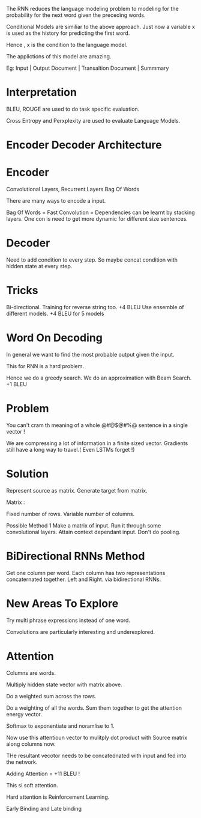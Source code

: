 
The RNN reduces the language modeling problem to modeling for the probability for the next word given the preceding words.

Conditional Models are similiar to the above approach. Just now a variable x is used as the history for predicting the first word.

Hence , x is the condition to the language model.

The applictions of this model are amazing.

Eg: 
Input | Output
Document | Transaltion
Document | Summmary

# Interpretation

BLEU, ROUGE are used to do task specific evaluation.

Cross Entropy and Perxplexity are used to evaluate Language Models.

# Encoder Decoder Architecture

# Encoder

Convolutional Layers, 
Recurrent Layers
Bag Of Words 

There are many ways to encode a input.

Bag Of Words = Fast
Convolution = Dependencies can be learnt by stacking layers. One con is need to get more dynamic for different size sentences.

# Decoder

Need to add condition to every step. So maybe concat condition with hidden state at every step.

# Tricks

Bi-directional. Training for reverse string too. +4 BLEU
Use ensemble of different models. +4 BLEU for 5 models

# Word On Decoding

In general we want to find the most probable output given the input.

This for RNN is a hard problem.

Hence we do a greedy search. We do an approximation with Beam Search. +1 BLEU


# Problem

You can't cram th meaning of a whole @#@$@#%@ sentence in a single vector !

We are compressing a lot of information in a finite sized vector. 
Gradients still have a long way to travel.( Even LSTMs forget !)


# Solution

Represent source as matrix.
Generate target from matrix.

Matrix : 

Fixed number of rows.
Variable number of columns.

Possible Method 1
Make a matrix of input. Run it through some convolutional layers. Attain context dependant input. Don't do pooling.

# BiDirectional RNNs Method

Get one column per word.
Each column has two representations concaternated together. Left and Right. via bidirectional RNNs.

# New Areas To Explore

Try multi phrase expressions instead of one word. 

Convolutions are particularly interesting and underexplored.

# Attention

Columns are words.

Multiply hidden state vector with matrix above.

Do a weighted sum across the rows.

Do a weighting of all the words. Sum them together to get the attention energy vector.

Softmax to exponentiate and noramlise to 1.

Now use this attentioun vector to mulitply dot product with Source matrix along columns now.

THe resultant vecotor needs to be concatednated with input and fed into the network.

Adding Attention = +11 BLEU !

This si soft attention.

Hard attention is Reinforcement Learning.

Early Binding and Late binding
